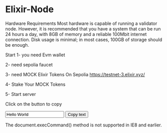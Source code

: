 # Elixir-Node

Hardware Requirements
Most hardware is capable of running a validator node. However, it is recommended that you have a system that can be run 24 hours a day, with 8GB of memory and a reliable 100Mbit internet connection. Disk usage is minimal; in most cases, 100GB of storage should be enough.

Start
1- you need Evm wallet

2- need sepolia faucet

3- need MOCK Elixir Tokens On Sepolia
  https://testnet-3.elixir.xyz/

4- Stake Your MOCK Tokens

5- Start server

<!DOCTYPE html>
<html>
<body>

<p>Click on the button to copy</p>

<input type="text" value="Hello World" id="myInput">
<button onclick="myFunction()">Copy text</button>

<p>The document.execCommand() method is not supported in IE8 and earlier.</p>

<script>
function myFunction() {
  var copyText = document.getElementById("myInput");
  copyText.select();
  document.execCommand("copy");
  alert("Copied the text: " + copyText.value);
}
</script>

</body>
</html>
